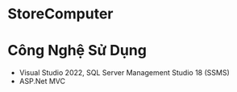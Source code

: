 # StoreComputer
# Công Nghệ Sử Dụng
- Visual Studio 2022, SQL Server Management Studio 18 (SSMS)
- ASP.Net MVC
